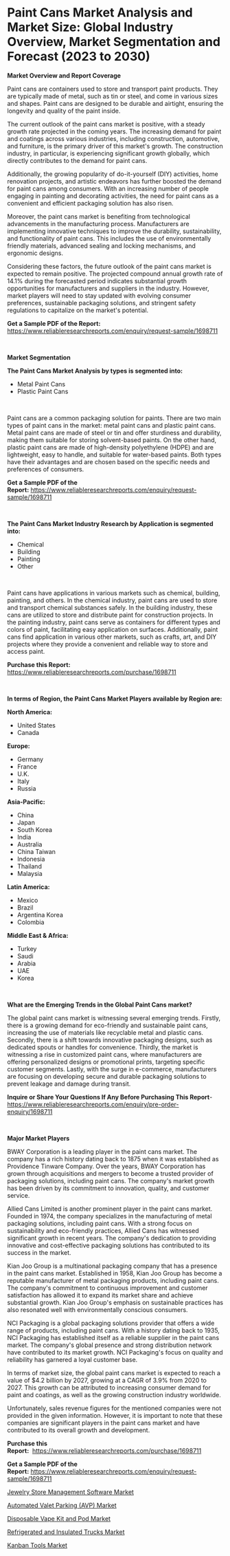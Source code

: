 <p><h1>Paint Cans Market Analysis and Market Size: Global Industry Overview, Market Segmentation and Forecast (2023 to 2030)</h1></p><p><strong>Market Overview and Report Coverage</strong></p>
<p><p>Paint cans are containers used to store and transport paint products. They are typically made of metal, such as tin or steel, and come in various sizes and shapes. Paint cans are designed to be durable and airtight, ensuring the longevity and quality of the paint inside.</p><p>The current outlook of the paint cans market is positive, with a steady growth rate projected in the coming years. The increasing demand for paint and coatings across various industries, including construction, automotive, and furniture, is the primary driver of this market's growth. The construction industry, in particular, is experiencing significant growth globally, which directly contributes to the demand for paint cans.</p><p>Additionally, the growing popularity of do-it-yourself (DIY) activities, home renovation projects, and artistic endeavors has further boosted the demand for paint cans among consumers. With an increasing number of people engaging in painting and decorating activities, the need for paint cans as a convenient and efficient packaging solution has also risen.</p><p>Moreover, the paint cans market is benefiting from technological advancements in the manufacturing process. Manufacturers are implementing innovative techniques to improve the durability, sustainability, and functionality of paint cans. This includes the use of environmentally friendly materials, advanced sealing and locking mechanisms, and ergonomic designs.</p><p>Considering these factors, the future outlook of the paint cans market is expected to remain positive. The projected compound annual growth rate of 14.1% during the forecasted period indicates substantial growth opportunities for manufacturers and suppliers in the industry. However, market players will need to stay updated with evolving consumer preferences, sustainable packaging solutions, and stringent safety regulations to capitalize on the market's potential.</p></p>
<p><strong>Get a Sample PDF of the Report:</strong> <a href="https://www.reliableresearchreports.com/enquiry/request-sample/1698711">https://www.reliableresearchreports.com/enquiry/request-sample/1698711</a></p>
<p>&nbsp;</p>
<p><strong>Market Segmentation</strong></p>
<p><strong>The Paint Cans Market Analysis by types is segmented into:</strong></p>
<p><ul><li>Metal Paint Cans</li><li>Plastic Paint Cans</li></ul></p>
<p>&nbsp;</p>
<p><p>Paint cans are a common packaging solution for paints. There are two main types of paint cans in the market: metal paint cans and plastic paint cans. Metal paint cans are made of steel or tin and offer sturdiness and durability, making them suitable for storing solvent-based paints. On the other hand, plastic paint cans are made of high-density polyethylene (HDPE) and are lightweight, easy to handle, and suitable for water-based paints. Both types have their advantages and are chosen based on the specific needs and preferences of consumers.</p></p>
<p><strong>Get a Sample PDF of the Report:</strong>&nbsp;<a href="https://www.reliableresearchreports.com/enquiry/request-sample/1698711">https://www.reliableresearchreports.com/enquiry/request-sample/1698711</a></p>
<p>&nbsp;</p>
<p><strong>The Paint Cans Market Industry Research by Application is segmented into:</strong></p>
<p><ul><li>Chemical</li><li>Building</li><li>Painting</li><li>Other</li></ul></p>
<p>&nbsp;</p>
<p><p>Paint cans have applications in various markets such as chemical, building, painting, and others. In the chemical industry, paint cans are used to store and transport chemical substances safely. In the building industry, these cans are utilized to store and distribute paint for construction projects. In the painting industry, paint cans serve as containers for different types and colors of paint, facilitating easy application on surfaces. Additionally, paint cans find application in various other markets, such as crafts, art, and DIY projects where they provide a convenient and reliable way to store and access paint.</p></p>
<p><strong>Purchase this Report:</strong>&nbsp; <a href="https://www.reliableresearchreports.com/purchase/1698711">https://www.reliableresearchreports.com/purchase/1698711</a></p>
<p>&nbsp;</p>
<p><strong>In terms of Region, the Paint Cans Market Players available by Region are:</strong></p>
<p>
    <p> <strong> North America: </strong>
        <ul>
            <li>United States</li>
            <li>Canada</li>
        </ul>
        </p> 
    <p> <strong> Europe: </strong>
        <ul>
            <li>Germany</li>
            <li>France</li>
            <li>U.K.</li>
            <li>Italy</li>
            <li>Russia</li>
        </ul>
        </p> 
    <p> <strong> Asia-Pacific: </strong>
        <ul>
            <li>China</li>
            <li>Japan</li>
            <li>South Korea</li>
            <li>India</li>
            <li>Australia</li>
            <li>China Taiwan</li>
            <li>Indonesia</li>
            <li>Thailand</li>
            <li>Malaysia</li>
        </ul>
        </p> 
    <p> <strong> Latin America: </strong>
        <ul>
            <li>Mexico</li>
            <li>Brazil</li>
            <li>Argentina Korea</li>
            <li>Colombia</li>
        </ul>
        </p> 
    <p> <strong> Middle East & Africa: </strong>
        <ul>
            <li>Turkey</li>
            <li>Saudi</li>
            <li>Arabia</li>
            <li>UAE</li>
            <li>Korea</li>
        </ul>
    </p>
    </p>
<p>&nbsp;</p>
<p><strong>What are the Emerging Trends in the Global Paint Cans market?</strong></p>
<p><p>The global paint cans market is witnessing several emerging trends. Firstly, there is a growing demand for eco-friendly and sustainable paint cans, increasing the use of materials like recyclable metal and plastic cans. Secondly, there is a shift towards innovative packaging designs, such as dedicated spouts or handles for convenience. Thirdly, the market is witnessing a rise in customized paint cans, where manufacturers are offering personalized designs or promotional prints, targeting specific customer segments. Lastly, with the surge in e-commerce, manufacturers are focusing on developing secure and durable packaging solutions to prevent leakage and damage during transit.</p></p>
<p><strong>Inquire or Share Your Questions If Any Before Purchasing This Report</strong>- <a href="https://www.reliableresearchreports.com/enquiry/pre-order-enquiry/1698711">https://www.reliableresearchreports.com/enquiry/pre-order-enquiry/1698711</a></p>
<p>&nbsp;</p>
<p><strong>Major Market Players</strong></p>
<p><p>BWAY Corporation is a leading player in the paint cans market. The company has a rich history dating back to 1875 when it was established as Providence Tinware Company. Over the years, BWAY Corporation has grown through acquisitions and mergers to become a trusted provider of packaging solutions, including paint cans. The company's market growth has been driven by its commitment to innovation, quality, and customer service.</p><p>Allied Cans Limited is another prominent player in the paint cans market. Founded in 1974, the company specializes in the manufacturing of metal packaging solutions, including paint cans. With a strong focus on sustainability and eco-friendly practices, Allied Cans has witnessed significant growth in recent years. The company's dedication to providing innovative and cost-effective packaging solutions has contributed to its success in the market.</p><p>Kian Joo Group is a multinational packaging company that has a presence in the paint cans market. Established in 1958, Kian Joo Group has become a reputable manufacturer of metal packaging products, including paint cans. The company's commitment to continuous improvement and customer satisfaction has allowed it to expand its market share and achieve substantial growth. Kian Joo Group's emphasis on sustainable practices has also resonated well with environmentally conscious consumers.</p><p>NCI Packaging is a global packaging solutions provider that offers a wide range of products, including paint cans. With a history dating back to 1935, NCI Packaging has established itself as a reliable supplier in the paint cans market. The company's global presence and strong distribution network have contributed to its market growth. NCI Packaging's focus on quality and reliability has garnered a loyal customer base.</p><p>In terms of market size, the global paint cans market is expected to reach a value of $4.2 billion by 2027, growing at a CAGR of 3.9% from 2020 to 2027. This growth can be attributed to increasing consumer demand for paint and coatings, as well as the growing construction industry worldwide.</p><p>Unfortunately, sales revenue figures for the mentioned companies were not provided in the given information. However, it is important to note that these companies are significant players in the paint cans market and have contributed to its overall growth and development.</p></p>
<p><strong>Purchase this Report:</strong>&nbsp;&nbsp;<a href="https://www.reliableresearchreports.com/purchase/1698711">https://www.reliableresearchreports.com/purchase/1698711</a></p>
<p></p>
<p><strong>Get a Sample PDF of the Report:</strong>&nbsp;<a href="https://www.reliableresearchreports.com/enquiry/request-sample/1698711">https://www.reliableresearchreports.com/enquiry/request-sample/1698711</a></p>
<p><p><a href="https://github.com/RichRobinson5/Market-Research-Report-List-2/blob/main/jewelry-store-management-software-market.md">Jewelry Store Management Software Market</a></p><p><a href="https://www.linkedin.com/pulse/automated-valet-parking-avp-market-challenges-opportunities-pc3fc/">Automated Valet Parking (AVP) Market</a></p><p><a href="https://medium.com/@reportprime03/disposable-vape-kit-and-pod-market-focuses-on-market-share-size-and-projected-forecast-till-2030-8d44f922ec3e">Disposable Vape Kit and Pod Market</a></p><p><a href="https://medium.com/@reportprime04/refrigerated-and-insulated-trucks-market-size-market-outlook-and-market-forecast-2023-to-2030-9b938ae1359e">Refrigerated and Insulated Trucks Market</a></p><p><a href="https://github.com/JameTravis/Market-Research-Report-List-2/blob/main/kanban-tools-market.md">Kanban Tools Market</a></p></p>